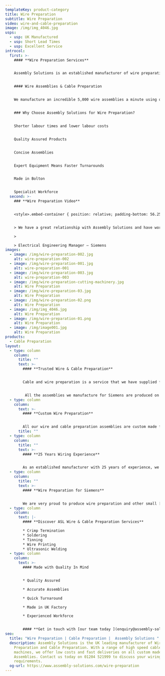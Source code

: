 ```yaml
---
templateKey: product-category
title: Wire Preparation
subtitle: Wire Preparation
video: wire-and-cable-preparation
image: /img/img_4046.jpg
usps:
  - usp: UK Manufactured
  - usp: Short Lead Times
  - usp: Excellent Service
introcol:
  first: >-
    #### **Wire Preparation Services**


    Assembly Solutions is an established manufacturer of wire preparation and [cable preparation](/cable-preparation) services. Equipped with an extensive range of automatic high speed machinery, we have the capability to cut, strip and terminate custom designed wire assemblies on an incredibly fast turnaround. With all our wire preparation assemblies being primarily machine manufactured, quality is continually consistent and meets ISO 9001 standards.


    #### Wire Assemblies & Cable Preparation


    We manufacture an incredible 5,000 wire assemblies a minute using our high speed automatic machines. With very little labour involved, we are as competitive as china and eastern European countries. This is one of the many reasons why we are the supplier of choice for some of the worlds leading companies including Siemens, Stanley and Vodafone. At Assembly Solutions, we pride ourselves on being trusted and effective wire assembly manufacturers, without compromising on quality- or price.


    ### Why Choose Assembly Solutions for Wire Preparation?


    Shorter labour times and lower labour costs


    Quality Assured Products


    Concise Assemblies 


    Expert Equipment Means Faster Turnarounds 


    Made in Bolton 


    Specialist Workforce
  second: >-
    ### **Wire Preparation Video**


    <style>.embed-container { position: relative; padding-bottom: 56.25%; height: 0; overflow: hidden; max-width: 100%; } .embed-container iframe, .embed-container object, .embed-container embed { position: absolute; top: 0; left: 0; width: 100%; height: 100%; }</style><div class='embed-container'><iframe src='https://www.youtube.com/embed/Cp3lVNhtjrI?loop=1&playlist=Cp3lVNhtjrI' frameborder='0' allowfullscreen></iframe></div>


    > We have a great relationship with Assembly Solutions and have worked with them for many years, simply because they continue to deliver quality products and always meet promised delivery dates. Being a well-established business, we have trusted them from start and really value their knowledgeable team, who have recently gone above and beyond to help with some technical design changes on the wire assembly termination

    >

    > Electrical Engineering Manager – Siemens
images:
  - image: /img/wire-preparation-002.jpg
    alt: wire-preparation-002
  - image: /img/wire-preparation-001.jpg
    alt: wire-preparation-001
  - image: /img/wire-preparation-003.jpg
    alt: wire-preparation-003
  - image: /img/wire-preparation-cutting-machinery.jpg
    alt: Wire Preparation
  - image: /img/wire-preparation-03.jpg
    alt: Wire Preparation
  - image: /img/wire-preparation-02.png
    alt: Wire Preparation
  - image: /img/img_4046.jpg
    alt: Wire Preparation
  - image: /img/wire-preparation-01.png
    alt: Wire Preparation
  - image: /img/image001.jpg
    alt: Wire Preparation
products:
  - Cable Preparation
layout:
  - type: column
    column:
      title: ""
      text: >-
        #### **Trusted Wire & Cable Preparation**


        Cable and wire preparation is a service that we have supplied for over 25 years and we are incredibly proud to have built up a customer base including two world leading companies, Siemens and Stanley. If you watch our wire preparation video you will see the full range of services we provide under our purpose built family run factory in Bolton.


         All the assemblies we manufacture for Siemens are produced on our high speed fully automotive wire preparation machine which has the capability to cut, strip, tin and terminate wires. You can read the full Siemens project case study [here](https://www.assembly-solutions.com/projects/siemens/).
  - type: column
    column:
      text: >-
        #### **Custom Wire Preparation**


        All our wire and cable preparation assemblies are custom made from drawing and specification. Accredited to ISO 9001 we are fully committed to quality and ensure that all products are made to the highest standard. Every batch of wire preparation is given a pull off force test to assess crimped connections and to ensure that terminals are properly attached.
      title: ""
  - type: column
    column:
      title: ""
      text: >-
        #### **25 Years Wiring Experience**


        As an established manufacturer with 25 years of experience, we have the equipment and built a skilled team to supply any type of wire preparation and [cable preparation](/cable-preparation). We boast an extensive range of high speed wire cutting machinery which also strips, tins and terminates. These machines are run by our technical wire preparation experts who ensure that the machines are running at maximum efficiency and producing to the correct accuracy.
  - type: column
    column:
      title: ""
      text: >-
        #### **Wire Preparation for Siemens**


        We are very proud to produce wire preparation and other small [cable assemblies](/cable-assemblies) for world leading technology company Siemens. All the assemblies we manufacture for Siemens are produced on our high speed fully automotive wire preparation machine which has the capability to cut, strip, tin and terminate wires. You can read the full Siemens project case study [here](https://www.assembly-solutions.com/projects/siemens/).
  - type: column
    column:
      text: |-
        #### **Discover ASL Wire & Cable Preparation Services**

        * Crimp Termination
        * Soldering
        * Tinning
        * Wire Printing
        * Ultrasonic Welding
  - type: column
    column:
      text: >-
        #### Made with Quality In Mind


        * Quality Assured

        * Accurate Assemblies

        * Quick Turnaround

        * Made in UK Factory

        * Experienced Workforce


        #### **Get in touch with [our team today ](enquiry@assembly-solutions.com)to discuss your wire preparation needs and requirements. Our experts will be happy to help.**
seo:
  title: "Wire Preparation | Cable Preparation |  Assembly Solutions "
  description: Assembly Solutions is the UK leading manufacturer of Wire
    Preparation and Cable Preparation. With a range of high speed cable cutting
    machines, we offer low costs and fast deliveries on all custom made Wire
    Assemblies. Contact us today on 01204 521999 to discuss your wiring
    requirements.
  og-url: https://www.assembly-solutions.com/wire-preparation
---
```

